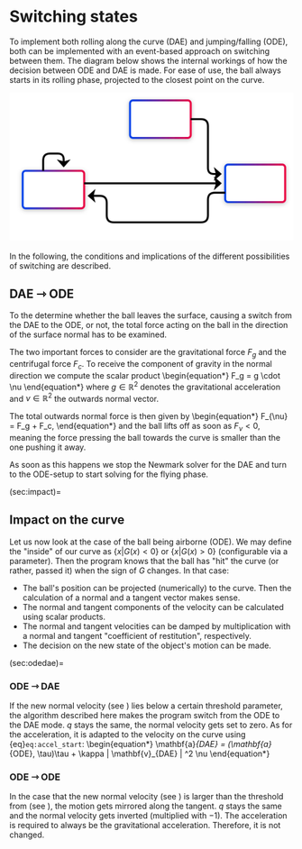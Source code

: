 # Switching states

To implement both rolling along the curve (DAE) and jumping/falling (ODE), both
can be implemented with an event-based approach on switching between them.
The diagram below shows the internal workings of how the decision between ODE and DAE is made.
For ease of use, the ball always starts in its rolling phase, projected to the closest point on the
curve.

<img src="../_static/state_flowchart_2.svg">

<br>
<br>
In the following, the conditions and implications of the different possibilities of switching
are described.

## DAE ⇾ ODE

To the determine whether the ball leaves the surface, causing a switch from the DAE to the ODE,
or not, the total force acting on the ball in the direction of the surface normal has to be
examined.

The two important forces to consider are the gravitational force $F_g$ and the centrifugal force
$F_c$.
To receive the component of gravity in the normal direction we compute the scalar product
\begin{equation*}
  F_g = g \cdot \nu
\end{equation*}
where $g \in \mathbb{R}^{2}$ denotes the gravitational acceleration and $\nu \in \mathbb{R}^{2}$
the outwards normal vector.

The total outwards normal force is then given by
\begin{equation*}
  F_{\nu} = F_g + F_c,
\end{equation*}
and the ball lifts off as soon as $F_{\nu} \lt 0$, meaning the force pressing the ball towards the
curve is smaller than the one pushing it away.

As soon as this happens we stop the Newmark solver for the DAE and turn to the ODE-setup to start
solving for the flying phase.

(sec:impact)=
## Impact on the curve

Let us now look at the case of the ball being airborne (ODE).
We may define the "inside" of our curve as $\{ x | G(x) < 0 \}$ or $\{ x | G(x) > 0 \}$ (configurable via a parameter).
Then the program knows that the ball has "hit" the curve (or rather, passed it) when the sign of $G$ changes.
In that case:
- The ball's position can be projected (numerically) to the curve. Then the calculation of a normal and a tangent vector makes sense.
- The normal and tangent components of the velocity can be calculated using scalar products.
- The normal and tangent velocities can be damped by multiplication with a normal and tangent "coefficient of restitution", respectively.
- The decision on the new state of the object's motion can be made.

(sec:odedae)=
### ODE ⇾ DAE

If the new normal velocity (see [](sec:impact)) lies below a certain threshold parameter, the algorithm described here
makes the program switch from the ODE to the DAE mode. $q$ stays the same, the normal velocity gets set to zero.
As for the acceleration, it is adapted to the velocity on the curve using {eq}`eq:accel_start`:
\begin{equation*}
  \mathbf{a}_{DAE} = (\mathbf{a}_{ODE}, \tau)\tau + \kappa \| \mathbf{v}_{DAE} \| ^2 \nu
\end{equation*}

### ODE ⇾ ODE

In the case that the new normal velocity (see [](sec:impact)) is larger than the threshold from (see [](sec:odedae)),
the motion gets mirrored along the tangent. $q$ stays the same and the normal velocity gets inverted (multiplied with $-1$).
The acceleration is required to always be the gravitational acceleration. Therefore, it is not changed.
